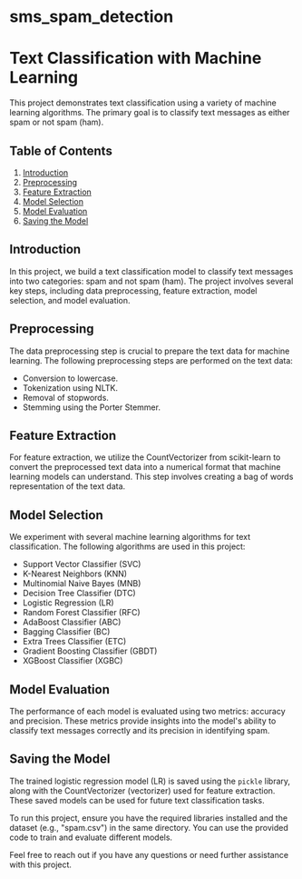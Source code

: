 # sms_spam_detection

# Text Classification with Machine Learning

This project demonstrates text classification using a variety of machine learning algorithms. The primary goal is to classify text messages as either spam or not spam (ham).

## Table of Contents

1. [Introduction](#introduction)
2. [Preprocessing](#preprocessing)
3. [Feature Extraction](#feature-extraction)
4. [Model Selection](#model-selection)
5. [Model Evaluation](#model-evaluation)
6. [Saving the Model](#saving-the-model)

## Introduction

In this project, we build a text classification model to classify text messages into two categories: spam and not spam (ham). The project involves several key steps, including data preprocessing, feature extraction, model selection, and model evaluation.

## Preprocessing

The data preprocessing step is crucial to prepare the text data for machine learning. The following preprocessing steps are performed on the text data:

- Conversion to lowercase.
- Tokenization using NLTK.
- Removal of stopwords.
- Stemming using the Porter Stemmer.

## Feature Extraction

For feature extraction, we utilize the CountVectorizer from scikit-learn to convert the preprocessed text data into a numerical format that machine learning models can understand. This step involves creating a bag of words representation of the text data.

## Model Selection

We experiment with several machine learning algorithms for text classification. The following algorithms are used in this project:

- Support Vector Classifier (SVC)
- K-Nearest Neighbors (KNN)
- Multinomial Naive Bayes (MNB)
- Decision Tree Classifier (DTC)
- Logistic Regression (LR)
- Random Forest Classifier (RFC)
- AdaBoost Classifier (ABC)
- Bagging Classifier (BC)
- Extra Trees Classifier (ETC)
- Gradient Boosting Classifier (GBDT)
- XGBoost Classifier (XGBC)

## Model Evaluation

The performance of each model is evaluated using two metrics: accuracy and precision. These metrics provide insights into the model's ability to classify text messages correctly and its precision in identifying spam.

## Saving the Model

The trained logistic regression model (LR) is saved using the `pickle` library, along with the CountVectorizer (vectorizer) used for feature extraction. These saved models can be used for future text classification tasks.

To run this project, ensure you have the required libraries installed and the dataset (e.g., "spam.csv") in the same directory. You can use the provided code to train and evaluate different models.

Feel free to reach out if you have any questions or need further assistance with this project.


